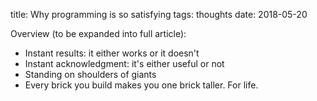 title: Why programming is so satisfying
tags: thoughts
date: 2018-05-20

Overview (to be expanded into full article):

- Instant results: it either works or it doesn't
- Instant acknowledgment: it's either useful or not
- Standing on shoulders of giants
- Every brick you build makes you one brick taller. For life.
